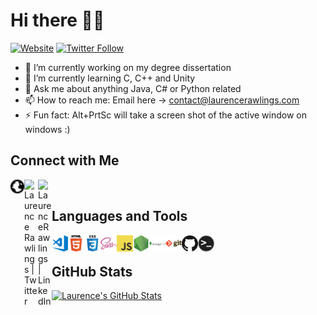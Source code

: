 # Hi there 👋🏼

[![Website](https://img.shields.io/website?label=laurencerawlings.com&style=for-the-badge&url=https%3A%2F%2Flaurencerawlings.com)](https://laurencerawlings.com)
[![Twitter Follow](https://img.shields.io/twitter/follow/laurencer_?color=1DA1F2&logo=twitter&style=for-the-badge)](https://twitter.com/intent/follow?original_referer=https%3A%2F%2Fgithub.com%2FLaurenceRawlings&screen_name=LaurenceR_)

-   🔭 I’m currently working on my degree dissertation
-   🌱 I’m currently learning C, C++ and Unity
-   💬 Ask me about anything Java, C# or Python related
-   📫 How to reach me: Email here -> contact@laurencerawlings.com
-   ⚡ Fun fact: Alt+PrtSc will take a screen shot of the active window on windows :)

## Connect with Me

[<img align="left" alt="laurencerawlings.com" width="22px" src="https://raw.githubusercontent.com/iconic/open-iconic/master/svg/globe.svg" />][website]
[<img align="left" alt="Laurence Rawlings | Twitter" width="22px" src="https://cdn.jsdelivr.net/npm/simple-icons@v3/icons/twitter.svg" />][twitter]
[<img align="left" alt="LaurenceRawlings | LinkedIn" width="22px" src="https://cdn.jsdelivr.net/npm/simple-icons@v3/icons/linkedin.svg" />][linkedin]

<br />

## Languages and Tools

<img align="left" alt="Visual Studio Code" width="26px" src="https://raw.githubusercontent.com/github/explore/80688e429a7d4ef2fca1e82350fe8e3517d3494d/topics/visual-studio-code/visual-studio-code.png" />
<img align="left" alt="HTML5" width="26px" src="https://raw.githubusercontent.com/github/explore/80688e429a7d4ef2fca1e82350fe8e3517d3494d/topics/html/html.png" />
<img align="left" alt="CSS3" width="26px" src="https://raw.githubusercontent.com/github/explore/80688e429a7d4ef2fca1e82350fe8e3517d3494d/topics/css/css.png" />
<img align="left" alt="Sass" width="26px" src="https://raw.githubusercontent.com/github/explore/80688e429a7d4ef2fca1e82350fe8e3517d3494d/topics/sass/sass.png" />
<img align="left" alt="JavaScript" width="26px" src="https://raw.githubusercontent.com/github/explore/80688e429a7d4ef2fca1e82350fe8e3517d3494d/topics/javascript/javascript.png" />
<img align="left" alt="Node.js" width="26px" src="https://raw.githubusercontent.com/github/explore/80688e429a7d4ef2fca1e82350fe8e3517d3494d/topics/nodejs/nodejs.png" />
<img align="left" alt="MongoDB" width="26px" src="https://raw.githubusercontent.com/github/explore/80688e429a7d4ef2fca1e82350fe8e3517d3494d/topics/mongodb/mongodb.png" />
<img align="left" alt="Git" width="26px" src="https://raw.githubusercontent.com/github/explore/80688e429a7d4ef2fca1e82350fe8e3517d3494d/topics/git/git.png" />
<img align="left" alt="GitHub" width="26px" src="https://raw.githubusercontent.com/github/explore/78df643247d429f6cc873026c0622819ad797942/topics/github/github.png" />
<img align="left" alt="Terminal" width="26px" src="https://raw.githubusercontent.com/github/explore/80688e429a7d4ef2fca1e82350fe8e3517d3494d/topics/terminal/terminal.png" />

<br />

## GitHub Stats

[![Laurence's GitHub Stats](https://github-readme-stats.vercel.app/api?username=LaurenceRawlings)](https://github.com/LaurenceRawlings)

[website]: https://laurencerawlings.com
[twitter]: https://twitter.com/laurencer_
[youtube]: https://www.youtube.com/channel/UCMOXtPnpNQ4xp4qCy9oiMzQ
[linkedin]: https://www.linkedin.com/in/laurence-rawlings-932406199
